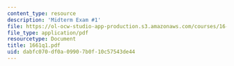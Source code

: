 ```yaml
---
content_type: resource
description: 'Midterm Exam #1'
file: https://ol-ocw-studio-app-production.s3.amazonaws.com/courses/16-61-aerospace-dynamics-spring-2003/dabfc070df0a09907b0f10c57543de44_1661q1.pdf
file_type: application/pdf
resourcetype: Document
title: 1661q1.pdf
uid: dabfc070-df0a-0990-7b0f-10c57543de44
---
```

